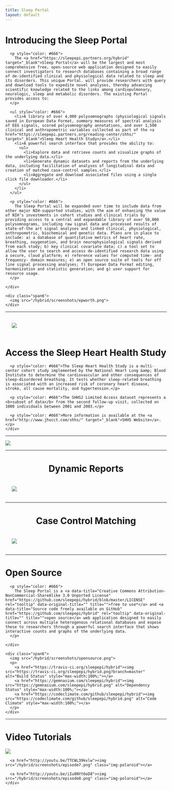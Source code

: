 ```yaml
---
title: Sleep Portal
layout: default
---
```


<div class="well white">

  <div class="row-fluid">
    <div class="span6">
      <h1 class="about-title">Introducing the Sleep Portal</h1>

      <p style="color: #666">
        The <a href="https://sleepepi.partners.org/hybrid" target="_blank">Sleep Portal</a> will be the largest and most comprehensive free, open-source web application designed to easily connect investigators to research databases containing a broad range of de-identified clinical and physiological data related to sleep and its disorders. This unique Portal. will provide researchers with query and download tools to expedite novel analyses, thereby advancing scientific knowledge related to the links among cardiopulmonary, neurologic, sleep and metabolic disorders. The existing Portal provides access to:
      </p>

      <ul style="color: #666">
        <li>A library of over 4,000 polysomnographs (physiological signals saved in European Data Format, summary measures of spectral analysis of EEG signals, scored polysomnography annotations, and over 1,500 clinical and anthropometric variables collected as part of the <a href="https://sleepepi.partners.org/reading-center/shhs/" target="_blank">Sleep Heart Health Study</a>.</li>
        <li>A powerful search interface that provides the ability to:
          <ul>
            <li>Explore data and retrieve counts and visualize graphs of the underlying data.</li>
            <li>Generate dynamic datasets and reports from the underlying data, including facilitation of analyses of longitudinal data and creation of matched case-control samples.</li>
            <li>Aggregate and download associated files using a single click file downloader.</li>
          </ul>
        </li>
      </ul>

      <p style="color: #666">
        The Sleep Portal will be expanded over time to include data from other major NIH-supported studies, with the aim of enhancing the value of NIH’s investments in cohort studies and clinical trials by providing access to a central and expandable library of over 50,000 polysomnograms, including raw signal data and processed results of state-of-the art signal analyses and linked clinical, physiological, anthropometric, biochemical and genetic data. Plans are in place to include: a) a database of quantitative metrics of heart rate, breathing, oxygenation, and brain neurophysiological signals derived from each study; b) key clinical covariate data; c) a tool set to allow the user to search and access de-identified research data using a secure, cloud platform; e) reference values for computed time- and frequency- domain measures; e) an open source suite of tools for off line signal processing analyses; f) European Data Format editing, harmonization and statistic generation; and g) user support for resource usage.
      </p>

    </div>

    <div class="span6">
      <img src="/hybrid/screenshots/epworth.png">
    </div>
  </div>

</div>

<hr class="blank" />

<div class="well white">

  <div class="row-fluid">
    <div class="span12">
      <img class="pull-left" src="/hybrid/screenshots/shhs.png" style="margin: 20px 30px 20px 20px;">
      <h1 class="about-title">Access the Sleep Heart Health Study</h1>

      <p style="color: #666">The Sleep Heart Health Study is a multi-center cohort study implemented by the National Heart Lung &amp; Blood Institute to determine the cardiovascular and other consequences of sleep-disordered breathing. It tests whether sleep-related breathing is associated with an increased risk of coronary heart disease, stroke, all cause mortality, and hypertension.</p>

      <p style="color: #666">The SHHS2 Limited Access dataset represents a <b>subset of data</b> from the second follow-up visit, collected on 1000 individuals between 2001 and 2003.</p>

      <p style="color: #666">More information is available at the <a href="http://www.jhucct.com/shhs/" target="_blank">SHHS Website</a>.</p>
    </div>
  </div>

</div>

<hr class="blank" />

<div class="well white">
  <img src="/hybrid/screenshots/specify.png">
</div>

<hr class="blank" />

<div class="well white">
  <h1 class="about-title" style="text-align:center;">Dynamic Reports</h1>
  <img src="/hybrid/screenshots/reports.png" style="margin: 20px;max-width: 97%;">
</div>


<hr class="blank" />

<div class="well white">
  <h1 class="about-title" style="text-align:center;">Case Control Matching</h1>
  <img src="/hybrid/screenshots/matching.png" style="margin: 20px;max-width: 97%;">
</div>

<hr class="blank" />

<div class="well white">

  <div class="row-fluid">
    <div class="span6">
      <h1 class="about-title">Open Source</h1>

      <p style="color: #666">
        The Sleep Portal is a <a data-title="Creative Commons Attribution-NonCommercial-ShareAlike 3.0 Unported License" href="https://github.com/sleepepi/hybrid/blob/master/LICENSE" rel="tooltip" data-original-title="" title="">free to use*</a> and <a data-title="Source code freely available on GitHub" href="https://github.com/sleepepi/hybrid" rel="tooltip" data-original-title="" title="">open source</a> web application designed to easily connect across multiple heterogenous relational databases and expose these to researchers through a powerful search interface that shows interactive counts and graphs of the underlying data.
      </p>

    </div>

    <div class="span6">
      <img src="/hybrid/screenshots/opensource.png">
      <p>
        <a href="https://travis-ci.org/sleepepi/hybrid"><img src="https://travis-ci.org/sleepepi/hybrid.png?branch=master" alt="Build Status" style="max-width:100%;"></a>
        <a href="https://gemnasium.com/sleepepi/hybrid"><img src="https://gemnasium.com/sleepepi/hybrid.png" alt="Dependency Status" style="max-width:100%;"></a>
        <a href="https://codeclimate.com/github/sleepepi/hybrid"><img src="https://codeclimate.com/github/sleepepi/hybrid.png" alt="Code Climate" style="max-width:100%;"></a>
      </p>
    </div>
  </div>
</div>


<hr class="blank" />

<div class="well white">

  <div class="row-fluid">
    <div class="span12">
      <h1 class="about-title">Video Tutorials</h1>
      <a href="http://youtu.be/NPGK4tBnMZg"><img src="/hybrid/screenshots/episode6.png" class="img-polaroid"></a>

      <a href="http://youtu.be/TTCWL39kvlw"><img src="/hybrid/screenshots/episode7.png" class="img-polaroid"></a>

      <a href="http://youtu.be/iIu8NYt6oD8"><img src="/hybrid/screenshots/episode8.png" class="img-polaroid"></a>
    </div>
  </div>
</div>
